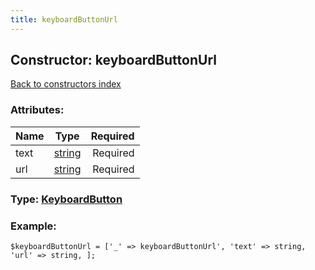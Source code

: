 ```yaml
---
title: keyboardButtonUrl
---
```

## Constructor: keyboardButtonUrl  
[Back to constructors index](index.md)



### Attributes:

| Name     |    Type       | Required |
|----------|:-------------:|---------:|
|text|[string](../types/string.md) | Required|
|url|[string](../types/string.md) | Required|



### Type: [KeyboardButton](../types/KeyboardButton.md)


### Example:

```
$keyboardButtonUrl = ['_' => keyboardButtonUrl', 'text' => string, 'url' => string, ];
```